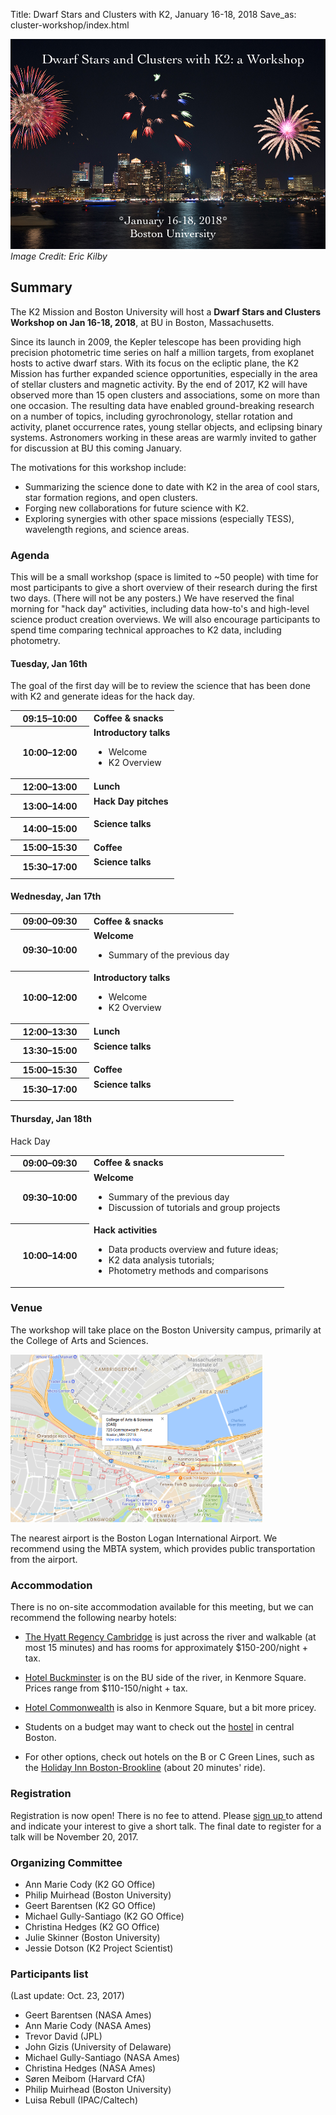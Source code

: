 Title: Dwarf Stars and Clusters with K2, January 16-18, 2018
Save_as: cluster-workshop/index.html

<img class="img-responsive" style="max-width:100%;" src="../../images/k2/bu_fireworks.jpg" alt="Dwarf Stars and Clusters with 
K2: A Workshop"> 
*Image Credit: Eric Kilby*


## Summary

The K2 Mission and Boston University will host a **Dwarf Stars and Clusters Workshop on Jan 16-18, 2018**,
at BU in Boston, Massachusetts.

Since its launch in 2009, the Kepler telescope has been providing high precision photometric time series on half a million
targets, from exoplanet hosts to active dwarf stars. With its focus on the ecliptic plane, the K2 Mission has further
expanded science opportunities, especially in the area of stellar clusters and magnetic activity. By the end of 2017, K2
will have observed more than 15 open clusters and associations, some on more than one occasion. The resulting data have
enabled ground-breaking research on a number of topics, including gyrochronology, stellar rotation and activity, planet
occurrence rates, young stellar objects, and eclipsing binary systems. Astronomers working in these areas are warmly
invited to gather for discussion at BU this coming January.

The motivations for this workshop include:

* Summarizing the science done to date with K2 in the area of cool stars, star formation regions, and open clusters.
* Forging new collaborations for future science with K2.
* Exploring synergies with other space missions (especially TESS), wavelength regions, and science areas.


### Agenda

This will be a small workshop (space is limited to ~50 people) with time for most participants to give a short 
overview of their research during the first two days. (There will not be any posters.) We have reserved the final morning 
for "hack day" activities, including data how-to's and high-level science product creation overviews. We will also 
encourage participants to spend time comparing technical approaches to K2 data, including photometry.

<h4 style="font-weight: bold;">Tuesday, Jan 16th</h4>

The goal of the first day will be to review the science that has been done with K2 and generate ideas for the hack day.

<div class="row">
<div class="col-sm-12 col-md-10">
<table class="table table-striped table-hover">
  <tr>
    <th style="min-width:8em;"><b>09:15–10:00</b></th>
    <td>
        <b>Coffee &amp; snacks</b>
    </td>
  </tr>
  <tr>
    <th><b>10:00–12:00</b></th>
    <td>
        <b>Introductory talks</b><br/>
        <ul class="schedule">
            <li>
                Welcome<br/>
            </li>
            <li>
                K2 Overview<br/>
            </li>
        </ul>
    </td>
  </tr>
  <tr>
    <th><b>12:00–13:00</b></th>
    <td>
        <b>Lunch</b>
    </td>
  </tr>
  <tr>
    <th><b>13:00–14:00</b></th>
    <td>
        <b>Hack Day pitches</b><br/>
        <ul class="schedule">
        </ul>
    </td>
  </tr>

  <tr>
    <th><b>14:00–15:00</b></th>
    <td>
        <b>Science talks</b><br/>
        <ul class="schedule">
        </ul>
    </td>
  </tr>
  <tr>
    <th><b>15:00–15:30</b></th>
    <td>
        <b>Coffee</b>
    </td>
  </tr>
  <tr>
    <th><b>15:30–17:00</b></th>
    <td>
        <b>Science talks</b><br/>
        <ul class="schedule">
        </ul>
    </td>
  </tr>
</table>
</div>
</div>


<h4 style="font-weight: bold;">Wednesday, Jan 17th</h4>

<div class="row">
<div class="col-sm-12 col-md-10">
<table class="table table-striped table-hover">
  <tr>
    <th style="min-width:8em;"><b>09:00–09:30</b></th>
    <td>
        <b>Coffee &amp; snacks</b>
    </td>
  </tr>
  <tr>
    <th><b>09:30–10:00</b></th>
    <td>
        <b>Welcome</b><br/>
        <ul class="schedule">
            <li>
                Summary of the previous day
            </li>
        </ul>
    </td>
  </tr>
  <tr>
    <th><b>10:00–12:00</b></th>
    <td>
        <b>Introductory talks</b><br/>
        <ul class="schedule">
            <li>
                Welcome<br/>
            </li>
            <li>
                K2 Overview<br/>
            </li>
        </ul>
    </td>
  </tr>
  <tr>
    <th><b>12:00–13:30</b></th>
    <td>
        <b>Lunch</b>
    </td>
  </tr>
  <tr>
    <th><b>13:30–15:00</b></th>
    <td>
        <b>Science talks</b><br/>
        <ul class="schedule">
        </ul>
    </td>
  </tr>
  <tr>
    <th><b>15:00–15:30</b></th>
    <td>
        <b>Coffee</b>
    </td>
  </tr>
  <tr>
    <th><b>15:30–17:00</b></th>
    <td>
        <b>Science talks</b><br/>
        <ul class="schedule">
        </ul>
    </td>
  </tr>
</table>
</div>
</div>


<h4 style="font-weight: bold;">Thursday, Jan 18th</h4>

<p>Hack Day</p>

<div class="row">
<div class="col-sm-12 col-md-10">
<table class="table table-striped table-hover">
  <tr>
    <th style="min-width:8em;"><b>09:00–09:30</b></th>
    <td>
        <b>Coffee &amp; snacks</b>
    </td>
  </tr>
  <tr>
    <th><b>09:30–10:00</b></th>
    <td>
        <b>Welcome</b><br/>
        <ul class="schedule">
            <li>
                Summary of the previous day
            </li>
            <li>
                Discussion of tutorials and group projects<br/>
            </li>
        </ul>
    </td>
  </tr>
  <tr>
    <th><b>10:00–14:00</b></th>
    <td> 
        <b>Hack activities</b><br/>
        <ul class="schedule">
            <li>Data products overview and future ideas;</li>
            <li>K2 data analysis tutorials;</li>
            <li>Photometry methods and comparisons</li>
        </ul>
    </td>
  </tr>
</table>
</div>
</div>


### Venue

The workshop will take place on the Boston University campus, primarily at the College of Arts and Sciences.

<img class="img-responsive" style="max-width:80%;" src="../../images/k2/BUworkshop.png" >

The nearest airport is the Boston Logan International Airport.
We recommend using the MBTA system, which provides public transportation from the airport.


### Accommodation

There is no on-site accommodation available for this meeting, but we can recommend the following nearby hotels:

* <a href='https://cambridge.regency.hyatt.com/en/hotel/home.html'>The Hyatt Regency Cambridge</a> is just across
the river and walkable (at most 15 minutes) and has rooms for approximately $150-200/night + tax.

* <a href='http://www.bostonhotelbuckminster.com/'> Hotel Buckminster</a> is on the BU side of the river, in Kenmore Square.
Prices range from $110-150/night + tax.

* <a href='https://www.hotelcommonwealth.com/'> Hotel Commonwealth</a> is also in Kenmore Square, but a bit more pricey.

* Students on a budget may want to check out the <a href='http://bostonhostel.org/'>hostel</a> in central Boston. 

* For other options, check out hotels on the B or C Green Lines, such as the <a href='https://www.reservations.com/hotel/holiday-inn-boston-brookline?gclid=EAIaIQobChMIo7Hy6N3D1gIVir3tCh30-AbCEAAYAiAAEgJSyfD_BwE'>
Holiday Inn Boston-Brookline</a> (about 20 minutes' ride).

### Registration

Registration is now open! There is no fee to attend.
Please <a href='https://docs.google.com/forms/d/e/1FAIpQLSdZhetqWv9_oUAXmLueHDhyIVdMYcLPj53p5TjPeEgTTMkRWQ/viewform?usp=sf_link'> 
sign up </a> to attend and indicate your interest to give a short talk. The final date to register for a talk will be November 20, 2017.

### Organizing Committee

* Ann Marie Cody (K2 GO Office)
* Philip Muirhead (Boston University)
* Geert Barentsen (K2 GO Office)
* Michael Gully-Santiago (K2 GO Office)
* Christina Hedges (K2 GO Office)
* Julie Skinner (Boston University)
* Jessie Dotson (K2 Project Scientist)


### Participants list

(Last update: Oct. 23, 2017)

* Geert Barentsen (NASA Ames)
* Ann Marie Cody (NASA Ames)
* Trevor David (JPL)
* John Gizis (University of Delaware)
* Michael Gully-Santiago (NASA Ames)
* Christina Hedges (NASA Ames)
* Søren Meibom (Harvard CfA)
* Philip Muirhead (Boston University)
* Luisa Rebull (IPAC/Caltech)
